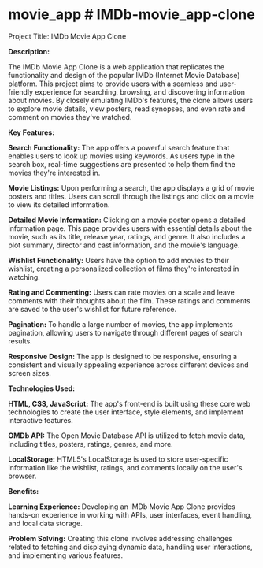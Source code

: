 # movie_app # IMDb-movie_app-clone
Project Title: IMDb Movie App Clone

**Description:**

The IMDb Movie App Clone is a web application that replicates the functionality and design of the popular IMDb (Internet Movie Database) platform. This project aims to provide users with a seamless and user-friendly experience for searching, browsing, and discovering information about movies. By closely emulating IMDb's features, the clone allows users to explore movie details, view posters, read synopses, and even rate and comment on movies they've watched.

**Key Features:**

**Search Functionality:** 
  The app offers a powerful search feature that enables users to look up movies using keywords. As users type in the search box, real-time suggestions are presented to help them find the movies they're interested in.

**Movie Listings:** 
  Upon performing a search, the app displays a grid of movie posters and titles. Users can scroll through the listings and click on a movie to view its detailed information.

**Detailed Movie Information:** 
  Clicking on a movie poster opens a detailed information page. This page provides users with essential details about the movie, such as its title, release year, ratings, and genre. It also includes a plot summary, director and cast information, and the movie's language.

**Wishlist Functionality:** 
  Users have the option to add movies to their wishlist, creating a personalized collection of films they're interested in watching.

**Rating and Commenting:** 
  Users can rate movies on a scale and leave comments with their thoughts about the film. These ratings and comments are saved to the user's wishlist for future reference.

**Pagination:** 
  To handle a large number of movies, the app implements pagination, allowing users to navigate through different pages of search results.

**Responsive Design:** 
  The app is designed to be responsive, ensuring a consistent and visually appealing experience across different devices and screen sizes.

**Technologies Used:**

**HTML, CSS, JavaScript:** The app's front-end is built using these core web technologies to create the user interface, style elements, and implement interactive features.

**OMDb API:** The Open Movie Database API is utilized to fetch movie data, including titles, posters, ratings, genres, and more.

**LocalStorage:** HTML5's LocalStorage is used to store user-specific information like the wishlist, ratings, and comments locally on the user's browser.

**Benefits:**

**Learning Experience:**
  Developing an IMDb Movie App Clone provides hands-on experience in working with APIs, user interfaces, event handling, and local data storage.

**Problem Solving:** 
  Creating this clone involves addressing challenges related to fetching and displaying dynamic data, handling user interactions, and implementing various features.

